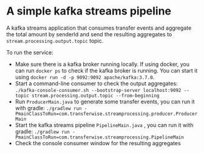 # A simple kafka streams pipeline

A kafka streams application that consumes transfer events and aggregate the total amount by senderId and send the 
resulting aggregates to `stream.processing.output.topic` topic.

To run the service:
* Make sure there is a kafka broker running locally. If using docker, you can run `docker ps` to check if the kafka broker is running. You
  can start it using `docker run -d -p 9092:9092 apache/kafka:3.7.0`.
* Start a command-line consumer to check the output aggregates: `./kafka-console-consumer.sh --bootstrap-server localhost:9092 --topic stream.processing.output.topic --from-beginning
  `
* Run `ProducerMain.java` to generate some transfer events, you can run it with gradle: `./gradlew run -PmainClassToRun=com.transferwise.streamprocessing.producer.ProducerMain`
* Start the kafka streams pipeline `PipelineMain.java` , you can run it with gradle: `./gradlew run -PmainClassToRun=com.transferwise.streamprocessing.PipelineMain`
* Check the console consumer window for the resulting aggregates
